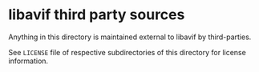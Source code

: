 # libavif third party sources

Anything in this directory is maintained external to libavif by third-parties.

See `LICENSE` file of respective subdirectories of this directory for license information.